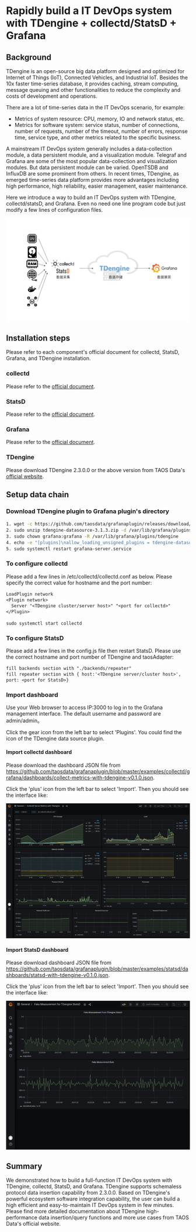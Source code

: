 # Rapidly build a IT DevOps system with TDengine + collectd/StatsD + Grafana

## Background
TDengine is an open-source big data platform designed and optimized for Internet of Things (IoT), Connected Vehicles, and Industrial IoT. Besides the 10x faster time-series database, it provides caching, stream computing, message queuing and other functionalities to reduce the complexity and costs of development and operations.

There are a lot of time-series data in the IT DevOps scenario, for example:
- Metrics of system resource: CPU, memory, IO and network status, etc.
- Metrics for software system: service status, number of connections, number of requests, number of the timeout, number of errors, response time, service type, and other metrics related to the specific business.

A mainstream IT DevOps system generally includes a data-collection module, a data persistent module, and a visualization module. Telegraf and Grafana are some of the most popular data-collection and visualization modules. But data persistent module can be varied. OpenTSDB and InfluxDB are some prominent from others. In recent times, TDengine, as emerged time-series data platform provides more advantages including high performance, high reliability, easier management, easier maintenance.

Here we introduce a way to build an IT DevOps system with TDengine, collectd/statsD, and Grafana. Even no need one line program code but just modify a few lines of configuration files.

![IT-DevOps-Solutions-Collectd-StatsD.png](../../images/IT-DevOps-Solutions-Collectd-StatsD.png)

## Installation steps
Please refer to each component's official document for collectd, StatsD, Grafana, and TDengine installation.

### collectd
Please refer to the [official document](https://collectd.org/documentation.shtml).

### StatsD
Please refer to the [official document](https://github.com/statsd/statsd).

### Grafana
Please refer to the [official document](https://grafana.com/grafana/download).

### TDengine
Please download TDengine 2.3.0.0 or the above version from TAOS Data's [official website](http://taosdata.com/cn/all-downloads/).

## Setup data chain
### Download TDengine plugin to Grafana plugin's directory

```bash
1. wget -c https://github.com/taosdata/grafanaplugin/releases/download/v3.1.3/tdengine-datasource-3.1.3.zip
2. sudo unzip tdengine-datasource-3.1.3.zip -d /var/lib/grafana/plugins/
3. sudo chown grafana:grafana -R /var/lib/grafana/plugins/tdengine
4. echo -e "[plugins]\nallow_loading_unsigned_plugins = tdengine-datasource\n" | sudo tee -a /etc/grafana/grafana.ini
5. sudo systemctl restart grafana-server.service
```

### To configure collectd
Please add a few lines in /etc/collectd/collectd.conf as below. Please specify the correct value for hostname and the port number:
```
LoadPlugin network
<Plugin network>
  Server "<TDengine cluster/server host>" "<port for collectd>"
</Plugin>

sudo systemctl start collectd
```

### To configure StatsD
Please add a few lines in the config.js file then restart StatsD. Please use the correct hostname and port number of TDengine and taosAdapter:
```
fill backends section with "./backends/repeater"
fill repeater section with { host:'<TDengine server/cluster host>', port: <port for StatsD>}
```

### Import dashboard

Use your Web browser to access IP:3000 to log in to the Grafana management interface. The default username and password are admin/admin。

Click the gear icon from the left bar to select 'Plugins'. You could find the icon of the TDengine data source plugin.

#### Import collectd dashboard

Please download the dashboard JSON file from https://github.com/taosdata/grafanaplugin/blob/master/examples/collectd/grafana/dashboards/collect-metrics-with-tdengine-v0.1.0.json.

Click the 'plus' icon from the left bar to select 'Import'. Then you should see the interface like:

![IT-DevOps-Solutions-collectd-dashboard.png](../../images/IT-DevOps-Solutions-collectd-dashboard.png)

#### Import StatsD dashboard

Please download dashboard JSON file from https://github.com/taosdata/grafanaplugin/blob/master/examples/statsd/dashboards/statsd-with-tdengine-v0.1.0.json.

Click the 'plus' icon from the left bar to select 'Import'. Then you should see the interface like:

![IT-DevOps-Solutions-statsd-dashboard.png](../../images/IT-DevOps-Solutions-statsd-dashboard.png)

## Summary

We demonstrated how to build a full-function IT DevOps system with TDengine, collectd, StatsD, and Grafana. TDengine supports schemaless protocol data insertion capability from 2.3.0.0. Based on TDengine's powerful ecosystem software integration capability, the user can build a high efficient and easy-to-maintain IT DevOps system in few minutes. Please find more detailed documentation about TDengine high-performance data insertion/query functions and more use cases from TAOS Data's official website.
